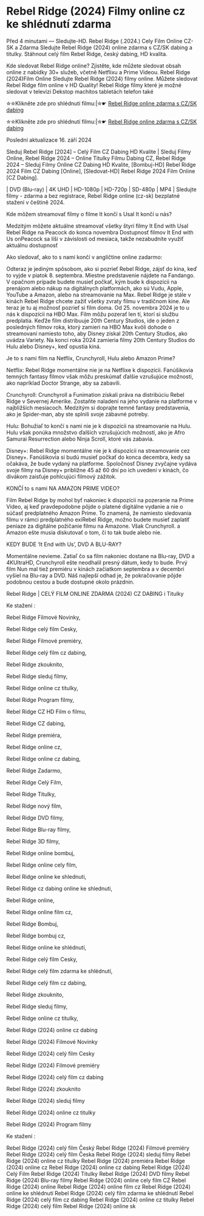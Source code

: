 # Rebel Ridge (2024) Filmy online cz ke shlédnutí zdarma

Před 4 minutami — Sledujte-HD. Rebel Ridge (.2024.) Cely Film Online CZ-SK a Zdarma
Sledujte Rebel Ridge (2024) online zdarma s CZ/SK dabing a titulky. Stáhnout celý film Rebel Ridge, český dabing, HD kvalita.

Kde sledovat Rebel Ridge online? Zjistěte, kde můžete sledovat obsah online z nabídky 30+ služeb, včetně Netflixu a Prime Videou. Rebel Ridge (2024)Film Online Sledujte Rebel Ridge (2024) filmy online. Můžete sledovat Rebel Ridge film online v HD Quality! Rebel Ridge filmy které je možné sledovat v televizi Dekstop machitos tabletách telefon také

✮✮Klikněte zde pro shlédnutí filmu:|✮☛ [Rebel Ridge online zdarma s CZ/SK dabing](https://onlinecz-skdabingtitulkyzdarmo.blogspot.com/2024/09/rebel-ridge-cely-film-online-cz.html)

✮✮Klikněte zde pro shlédnutí filmu:|✮☛ [Rebel Ridge online zdarma s CZ/SK dabing](https://onlinecz-skdabingtitulkyzdarmo.blogspot.com/2024/09/rebel-ridge-cely-film-online-cz.html)

Poslední aktualizace 16. září 2024


Sleduj Rebel Ridge [2024] – Celý Film CZ Dabing HD Kvalite | Sleduj Filmy Online, Rebel Ridge 2024 – Online Titulky Filmu Dabing CZ, Rebel Ridge 2024 – Sleduj Filmy Online CZ Dabing HD Kvalite, [Bombuj-HD] Rebel Ridge 2024 Film CZ Dabing [Online], [Sledovat-HD] Rebel Ridge 2024 Film Online [CZ Dabing].

| DVD (Blu-ray) | 4K UHD | HD-1080p | HD-720p | SD-480p | MP4 | Sledujte filmy - zdarma a bez registrace, Rebel Ridge online (cz-sk) bezplatné stažení v češtině 2024.

Kde môžem streamovať filmy o filme It končí s Usal It končí u nás?

Medzitým môžete aktuálne streamovať všetky štyri filmy It End with Usal Rebel Ridge na Peacock do konca novembra Dostupnosť filmov It End with Us onPeacock sa líši v závislosti od mesiaca, takže nezabudnite využiť aktuálnu dostupnosť

Ako sledovať, ako to s nami končí v angličtine online zadarmo:

Odteraz je jediným spôsobom, ako si pozrieť Rebel Ridge, zájsť do kina, keď to vyjde v piatok 8. septembra. Miestne predstavenie nájdete na Fandango. V opačnom prípade budete musieť počkať, kým bude k dispozícii na prenájom alebo nákup na digitálnych platformách, ako sú Vudu, Apple, YouTube a Amazon, alebo na streamovanie na Max. Rebel Ridge je stále v kinách Rebel Ridge chcete zažiť všetky zvraty filmu v tradičnom kine. Ale teraz je tu aj možnosť pozrieť si film doma. Od 25. novembra 2024 je to u nás k dispozícii na HBO Max. Film môžu pozerať len tí, ktorí si službu predplatia. Keďže film distribuuje 20th Century Studios, ide o jeden z posledných filmov roka, ktorý zamieri na HBO Max kvôli dohode o streamovaní namiesto toho, aby Disney získal 20th Century Studios, ako uvádza Variety. Na konci roka 2024 zamieria filmy 20th Century Studios do Hulu alebo Disney+, keď opustia kiná.

Je to s nami film na Netflix, Crunchyroll, Hulu alebo Amazon Prime?

Netflix: Rebel Ridge momentálne nie je na Netflixe k dispozícii. Fanúšikovia temných fantasy filmov však môžu preskúmať ďalšie vzrušujúce možnosti, ako napríklad Doctor Strange, aby sa zabavili.

Crunchyroll: Crunchyroll a Funimation získali práva na distribúciu Rebel Ridge v Severnej Amerike. Zostaňte naladení na jeho vydanie na platforme v najbližších mesiacoch. Medzitým si doprajte temné fantasy predstavenia, ako je Spider-man, aby ste splnili svoje zábavné potreby.

Hulu: Bohužiaľ to končí s nami nie je k dispozícii na streamovanie na Hulu. Hulu však ponúka množstvo ďalších vzrušujúcich možností, ako je Afro Samurai Resurrection alebo Ninja Scroll, ktoré vás zabavia.

Disney+: Rebel Ridge momentálne nie je k dispozícii na streamovanie cez Disney+. Fanúšikovia si budú musieť počkať do konca decembra, kedy sa očakáva, že bude vydaný na platforme. Spoločnosť Disney zvyčajne vydáva svoje filmy na Disney+ približne 45 až 60 dní po ich uvedení v kinách, čo divákom zaisťuje pohlcujúci filmový zážitok.

KONČÍ to s nami NA AMAZON PRIME VIDEO?

Film Rebel Ridge by mohol byť nakoniec k dispozícii na pozeranie na Prime Video, aj keď pravdepodobne pôjde o platené digitálne vydanie a nie o súčasť predplatného Amazon Prime. To znamená, že namiesto sledovania filmu v rámci predplatného exiRebel Ridge, možno budete musieť zaplatiť peniaze za digitálne požičanie filmu na Amazone. Však Crunchyroll. a Amazon ešte musia diskutovať o tom, či to tak bude alebo nie.

KEDY BUDE ‘It End with Us’, DVD A BLU-RAY?

Momentálne nevieme. Zatiaľ čo sa film nakoniec dostane na Blu-ray, DVD a 4KUltraHD, Crunchyroll ešte neodhalil presný dátum, kedy to bude. Prvý film Nun mal tiež premiéru v kinách začiatkom septembra a v decembri vyšiel na Blu-ray a DVD. Náš najlepší odhad je, že pokračovanie pôjde podobnou cestou a bude dostupné okolo prázdnin.

Rebel Ridge | CELÝ FILM ONLINE ZDARMA (2024) CZ DABING i Titulky

Ke stažení :

Rebel Ridge Filmové Novinky,

Rebel Ridge celý film Cesky,

Rebel Ridge Filmové premiéry,

Rebel Ridge celý film cz dabing,

Rebel Ridge zkouknito,

Rebel Ridge sleduj filmy,

Rebel Ridge online cz titulky,

Rebel Ridge Program filmy,

Rebel Ridge CZ HD Film o filmu,

Rebel Ridge CZ dabing,

Rebel Ridge premiéra,

Rebel Ridge online cz,

Rebel Ridge online cz dabing,

Rebel Ridge Zadarmo,

Rebel Ridge Celý Film,

Rebel Ridge Titulky,

Rebel Ridge nový film,

Rebel Ridge DVD filmy,

Rebel Ridge Blu-ray filmy,

Rebel Ridge 3D filmy,

Rebel Ridge online bombuj,

Rebel Ridge online cely film,

Rebel Ridge online ke shlednuti,

Rebel Ridge cz dabing online ke shlednuti,

Rebel Ridge online,

Rebel Ridge online film cz,

Rebel Ridge Bombuj,

Rebel Ridge bombuj cz,

Rebel Ridge online ke shlédnutí,

Rebel Ridge celý film Cesky,

Rebel Ridge celý film zdarma ke shlédnutí,

Rebel Ridge celý film cz dabing,

Rebel Ridge zkouknito,

Rebel Ridge sleduj filmy,

Rebel Ridge online cz titulky,

Rebel Ridge (2024) online cz dabing

Rebel Ridge (2024) Filmové Novinky

Rebel Ridge (2024) celý film Cesky

Rebel Ridge (2024) Filmové premiéry

Rebel Ridge (2024) celý film cz dabing

Rebel Ridge (2024) zkouknito

Rebel Ridge (2024) sleduj filmy

Rebel Ridge (2024) online cz titulky

Rebel Ridge (2024) Program filmy

Ke stažení :

Rebel Ridge (2024) celý film Český Rebel Ridge (2024) Filmové premiéry Rebel Ridge (2024) celý film Česka Rebel Ridge (2024) sleduj filmy Rebel Ridge (2024) online cz titulky Rebel Ridge (2024) premiéra Rebel Ridge (2024) online cz Rebel Ridge (2024) online cz dabing Rebel Ridge (2024) Celý Film Rebel Ridge (2024) Titulky Rebel Ridge (2024) DVD filmy Rebel Ridge (2024) Blu-ray filmy Rebel Ridge (2024) online cely film CZ Rebel Ridge (2024) online Rebel Ridge (2024) online film cz Rebel Ridge (2024) online ke shlédnutí Rebel Ridge (2024) celý film zdarma ke shlédnutí Rebel Ridge (2024) celý film cz dabing Rebel Ridge (2024) online cz titulky Rebel Ridge (2024) celý film Rebel Ridge (2024) online sk
